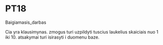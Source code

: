 # PT18
Baigiamasis_darbas


Cia yra klausimynas.
zmogus turi uzpildyti tuscius laukelius skaiciais nuo 1 iki 10.
atsakymai turi isirasyti i duomenu baze.
